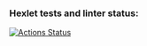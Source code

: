### Hexlet tests and linter status:
[![Actions Status](https://github.com/olesya-syrtina/frontend-project-11/actions/workflows/hexlet-check.yml/badge.svg)](https://github.com/olesya-syrtina/frontend-project-11/actions)